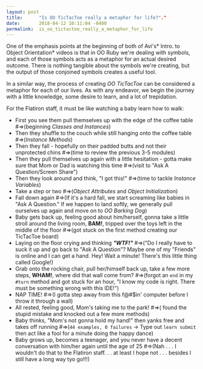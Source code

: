 ```yaml
---
layout: post
title:      "Is OO TicTacToe really a metaphor for life?"."
date:       2018-04-12 10:11:04 -0400
permalink:  is_oo_tictactoe_really_a_metaphor_for_life
---
```



One of the emphasis points at the beginning of both of Avi's* Intro. to Object Orientation* videos is that in OO Ruby we're dealing with symbols, and each of those symbols acts as a metaphor for an actual desired outcome. There is nothing tangible about the symbols we're creating, but the output of those conjoined symbols creates a useful tool.

In a similar way, the process of creating *OO TicTacToe* can be considered a metaphor for each of our lives. As with any endeavor, we begin the journey with a little knowledge, some desire to learn, and a lot of trepidation. 

For the Flatiron staff, it must be like watching a baby learn how to walk:

*  First you see them pull themselves up with the edge of the coffee table  #=>(beginning *Classes and Instances*)
*  Then they shuffle to the couch while still hanging onto the coffee table  #=>(*Instance Methods*)
*  Then they fall - hopefully on their padded butts and not their unprotected chins  #=>(time to review the previous 3-5 modules)
*  Then they pull themselves up again with a little hesitation - gotta make sure that Mom or Dad is watching this time  #=>(visit to "Ask A Question/Screen Share")
*  Then they look around and think, "I got this!"  #=>(time to tackle *Instance Variables*)
*  Take a step or two  #=>(*Object Attributes* and *Object Initialization*)
*  Fall down again  #=>(If it's a hard fall, we start screaming like babies in "Ask A Question." If we happen to land softly, we generally pull ourselves up again and move on to *OO Barking Dog*)
*  Baby gets back up, feeling good about him/herself, gonna take a little stroll around the living room, **BAM!**,  tripped over the toys left in the middle of the floor  #=>(got stuck on the first method creating our TicTacToe board)
*  Laying on the floor crying and thinking ***"WTF!"***  #=>("Do I really have to suck it up and go back to "Ask A Question"? Maybe one of my "Friends" is online and I can get a hand. Hey! Wait a minute! There's this little thing called Google!) 
*  Grab onto the rocking chair, pull her/himself back up, take a few more steps, **WHAM!**, where did that wall come from?  #=>(forgot an `end` in my `#turn` method and got stuck for an hour, "I know my code is right. There must be something wrong with this IDE!")
*  NAP TIME!  #=>(I gotta step away from this f@#$in' computer before I throw it through a wall)
*  All rested, feeling good, Mom's taking me to the park!  #=>( found the stupid mistake and knocked out a few more methods)
*  Baby thinks, "Mom's not gonna hold my hand!" then yanks free and takes off running  #=>(`44 examples, 0 failures` -> Type out `learn submit` then act like a fool for a minute doing the happy dance)
*  Baby grows up, becomes a teenager, and you never have a decent conversation with him/her again until the age of 25  #=>(Nah . . . I wouldn't do that to the Flatiron staff. . . at least I hope not . . . besides I still have a long way tyo go!!!)
